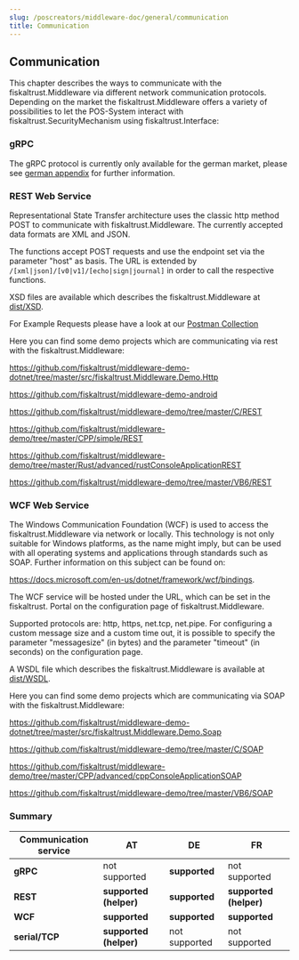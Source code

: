 ```yaml
---
slug: /poscreators/middleware-doc/general/communication
title: Communication
---
```


## Communication
This chapter describes the ways to communicate with the fiskaltrust.Middleware via different network communication protocols. Depending on the market the fiskaltrust.Middleware offers a variety of possibilities to let the POS-System interact with fiskaltrust.SecurityMechanism using fiskaltrust.Interface:


### gRPC

The gRPC protocol is currently only available for the german market, please see [german appendix](../../appendix-de-kassensichv/appendix-de-kassensichv.md) for further information.


### REST Web Service

Representational State Transfer architecture uses the classic http method POST to communicate with fiskaltrust.Middleware. The currently accepted data formats are XML and JSON.

The functions accept POST requests and use the endpoint set via the parameter "host" as basis. The URL is extended by `/[xml|json]/[v0|v1]/[echo|sign|journal]` in order to call the respective functions.

XSD files are available which describes the fiskaltrust.Middleware at [dist/XSD](https://github.com/fiskaltrust/interface-doc/tree/master/dist/XSD).

For Example Requests please have a look at our [Postman Collection](https://github.com/fiskaltrust/middleware-demo-postman)

Here you can find some demo projects which are communicating via rest with the fiskaltrust.Middleware:


https://github.com/fiskaltrust/middleware-demo-dotnet/tree/master/src/fiskaltrust.Middleware.Demo.Http

https://github.com/fiskaltrust/middleware-demo-android

https://github.com/fiskaltrust/middleware-demo/tree/master/C/REST

https://github.com/fiskaltrust/middleware-demo/tree/master/CPP/simple/REST

https://github.com/fiskaltrust/middleware-demo/tree/master/Rust/advanced/rustConsoleApplicationREST

https://github.com/fiskaltrust/middleware-demo/tree/master/VB6/REST


### WCF Web Service

The Windows Communication Foundation (WCF) is used to access the fiskaltrust.Middleware via network or locally. This technology is not only suitable for Windows platforms, as the name might imply, but can be used with all operating systems and applications through standards such as SOAP. Further information on this subject can be found on:

<https://docs.microsoft.com/en-us/dotnet/framework/wcf/bindings>.

The WCF service will be hosted under the URL, which can be set in the fiskaltrust. Portal on the configuration page of fiskaltrust.Middleware.

Supported protocols are: http, https, net.tcp, net.pipe. For configuring a custom message size and a custom time out, it is possible to specify the parameter "messagesize" (in bytes) and the parameter "timeout" (in seconds) on the configuration page.

A WSDL file which describes the fiskaltrust.Middleware is available at [dist/WSDL](https://github.com/fiskaltrust/interface-doc/tree/master/dist/WSDL).

Here you can find some demo projects which are communicating via SOAP with the fiskaltrust.Middleware:


https://github.com/fiskaltrust/middleware-demo-dotnet/tree/master/src/fiskaltrust.Middleware.Demo.Soap

https://github.com/fiskaltrust/middleware-demo/tree/master/C/SOAP

https://github.com/fiskaltrust/middleware-demo/tree/master/CPP/advanced/cppConsoleApplicationSOAP

https://github.com/fiskaltrust/middleware-demo/tree/master/VB6/SOAP

### Summary

| Communication service | AT            | DE            | FR            |
| --------------------- | ------------- | -------------| ------------- |
| **gRPC**              | not supported | **supported** | not supported |
| **REST**              | **supported (helper)** | **supported** | **supported (helper)** |
| **WCF**               | **supported** | **supported** | **supported** |
| **serial/TCP**| **supported (helper)** |not supported| not supported  |
